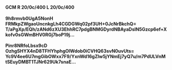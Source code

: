 #### GCM R 20/0c/400 L 20/0c/400
**9h8rmvb0UgA5NonH**<br/>**FRMkpZWgaoUncnkgLh4CGDGWq02pf3UH+0JcNrBkchQ=**<br/>**T/aPgXp/EQh/zANd6zXU3EhhRC7pdgBNMGDyrdNBAyaDsIN5Gzcp6ef+Xkofv0sGWmBHV0RGj7boP19j...**<br/><br/>
**Pinr8NRfoLbsx9cD**<br/>**OzhgSHYX4nD8TFHYhphgOlWdob0iCVHQ63svN0uvUts=**<br/>**Yc9V4ee6U7mgGibOWxx7F9/YxnWd16gZlw5jYNmEj7yQ7u/m7PdULVnMtSEuyDMBT1TJNr629Uk7snaE...**